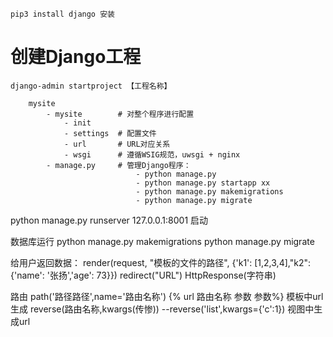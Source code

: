 
	pip3 install django 安装

# 创建Django工程
	django-admin startproject 【工程名称】
	
		mysite
			- mysite        # 对整个程序进行配置
				- init
				- settings  # 配置文件
				- url       # URL对应关系
				- wsgi      # 遵循WSIG规范，uwsgi + nginx
			- manage.py     # 管理Django程序：
								- python manage.py 
								- python manage.py startapp xx
								- python manage.py makemigrations
								- python manage.py migrate

python manage.py runserver 127.0.0.1:8001 启动


数据库运行
 python manage.py makemigrations
 python manage.py migrate

给用户返回数据：
		render(request, "模板的文件的路径", {'k1': [1,2,3,4],"k2": {'name': '张扬','age': 73}})
		redirect("URL")
		HttpResponse(字符串)


路由
path('路径路径',name='路由名称')
{% url 路由名称 参数 参数%} 模板中url生成
reverse(路由名称,kwargs(传惨)) --reverse('list',kwargs={'c':1}) 视图中生成url